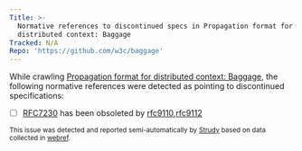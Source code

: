 ```yaml
---
Title: >-
  Normative references to discontinued specs in Propagation format for
  distributed context: Baggage
Tracked: N/A
Repo: 'https://github.com/w3c/baggage'
---
```


While crawling [Propagation format for distributed context: Baggage](https://w3c.github.io/baggage/), the following normative references were detected as pointing to discontinued specifications:
* [ ] [RFC7230](https://httpwg.org/specs/rfc7230.html) has been obsoleted by [rfc9110](https://httpwg.org/specs/rfc9110.html),[rfc9112](https://httpwg.org/specs/rfc9112.html)

<sub>This issue was detected and reported semi-automatically by [Strudy](https://github.com/w3c/strudy/) based on data collected in [webref](https://github.com/w3c/webref/).</sub>
